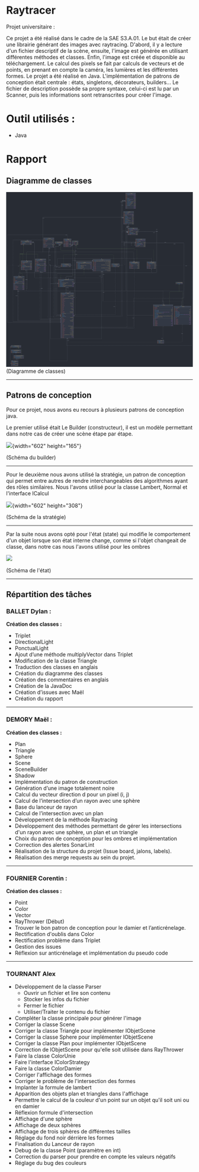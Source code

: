 # Raytracer

Projet universitaire : 

Ce projet a été réalisé dans le cadre de la SAE S3.A.01. Le but était de créer une librairie générant des images avec raytracing. D'abord, il y a lecture d'un fichier descriptif de la scène, ensuite, l'image est générée en utilisant différentes méthodes et classes. Enfin, l'image est créée et disponible au téléchargement. Le calcul des pixels se fait par calculs de vecteurs et de points, en prenant en compte la caméra, les lumières et les différentes formes. Le projet a été réalisé en Java. L'implémentation de patrons de conception était centrale : états, singletons, décorateurs, builders... Le fichier de description possède sa propre syntaxe, celui-ci est lu par un Scanner, puis les informations sont retranscrites pour créer l'image.

# Outil utilisés :
 - Java

# Rapport

## Diagramme de classes

![image.png](./image.png)
(Diagramme de classes)

---

## Patrons de conception

Pour ce projet, nous avons eu recours à plusieurs patrons de conception java.

Le premier utilisé était Le Builder (constructeur), il est un modèle permettant dans notre cas de créer une scène étape par étape.

<span dir="">![](https://lh7-us.googleusercontent.com/_MHRyYz5ez4Cgvq9R-oRvx1piA7V5y54N9Vw-hX7SnTVXgCdYCPyJnkClVjSK41o31kAaKeiAbC7k-bG22M9S7IQAB3z1D4Dv7xL5gpT2LUMqVbjj8l9At7OIfQ7Tdiu0z72yZKHtgQ1Z_wq-48YHKc){width="602" height="165"}</span>

(Schéma du builder)

---

Pour le deuxième nous avons utilisé la stratégie, un patron de conception qui permet entre autres de rendre interchangeables des algorithmes ayant des rôles similaires. Nous l'avons utilisé pour la classe Lambert, Normal et l'interface ICalcul

![](https://lh7-us.googleusercontent.com/6EYT3vctZNiFjTbgPjKhL-02BXLHq-7VONZHKfUiREJKDsqn_YQn7tGok945ZQFa0yllVB2lRJioC5lwKkdyMMmgEMKEbUQnc2KC4Ab2P_xCTn7hhH18Ftgpkxmp9JlcvV8gfybO-0KDAsWpNSX7s90){width="602" height="308"}

(Schéma de la stratégie)

---

Par la suite nous avons opté pour l'état (state) qui modifie le comportement d'un objet lorsque son état interne change, comme si l'objet changeait de classe, dans notre cas nous l'avons utilisé pour les ombres

![](https://gitlab.univ-artois.fr/enseignements-rwa/modules/but-2/r3-04/cours/-/raw/main/figures/patrons/state.png)

(Schéma de l'état)

---

## Répartition des tâches

### **BALLET Dylan :**

**Création des classes :**

* Triplet
* DirectionalLight
* PonctualLight
* Ajout d’une méthode multiplyVector dans Triplet
* Modification de la classe Triangle
* Traduction des classes en anglais
* Création du diagramme des classes
* Création des commentaires en anglais
* Création de la JavaDoc
* Création d’issues avec Maël
* Création du rapport

---

### **DEMORY Maël :**

**Création des classes :**

* Plan
* Triangle
* Sphere
* Scene
* SceneBuilder
* Shadow
* Implémentation du patron de construction
* Génération d’une image totalement noire
* Calcul du vecteur direction d pour un pixel (i, j)
* Calcul de l’intersection d’un rayon avec une sphère
* Base du lanceur de rayon
* Calcul de l’intersection avec un plan
* Développement de la méthode Raytracing
* Développement des méthodes permettant de gérer les intersections d'un rayon avec une sphère, un plan et un triangle
* Choix du patron de conception pour les ombres et implémentation
* Correction des alertes SonarLint
* Réalisation de la structure du projet (Issue board, jalons, labels).
* Réalisation des merge requests au sein du projet.

---

### FOURNIER Corentin :

**Création des classes :**

* Point
* Color
* Vector
* RayThrower (Début)
* Trouver le bon patron de conception pour le damier et l’anticrénelage.
* Rectification d'oublis dans Color
* Rectification problème dans Triplet
* Gestion des issues 
* Réflexion sur anticrénelage et implémentation du pseudo code

---

### TOURNANT Alex

* Développement de la classe Parser
  * Ouvrir un fichier et lire son contenu
  * Stocker les infos du fichier
  * Fermer le fichier
  * Utiliser/Traiter le contenu du fichier
* Compléter la classe principale pour générer l'image
* Corriger la classe Scene
* Corriger la classe Triangle pour implémenter IObjetScene
* Corriger la classe Sphere pour implémenter IObjetScene
* Corriger la classe Plan pour implémenter IObjetScene
* Correction de IObjetScene pour qu'elle soit utilisée dans RayThrower
* Faire la classe ColorUnie
* Faire l'interface IColorStrategy
* Faire la classe ColorDamier
* Corriger l'affichage des formes
* Corriger le problème de l'intersection des formes
* Implanter la formule de lambert
* Apparition des objets plan et triangles dans l'affichage
* Permettre le calcul de la couleur d'un point sur un objet qu'il soit uni ou en damier
* Réflexion formule d'intersection
* Affichage d'une sphère
* Affichage de deux sphères
* Affichage de trois sphères de différentes tailles
* Réglage du fond noir dérrière les formes
* Finalisation du Lanceur de rayon
* Debug de la classe Point (paramètre en int)
* Correction du parser pour prendre en compte les valeurs négatifs
* Réglage du bug des couleurs
